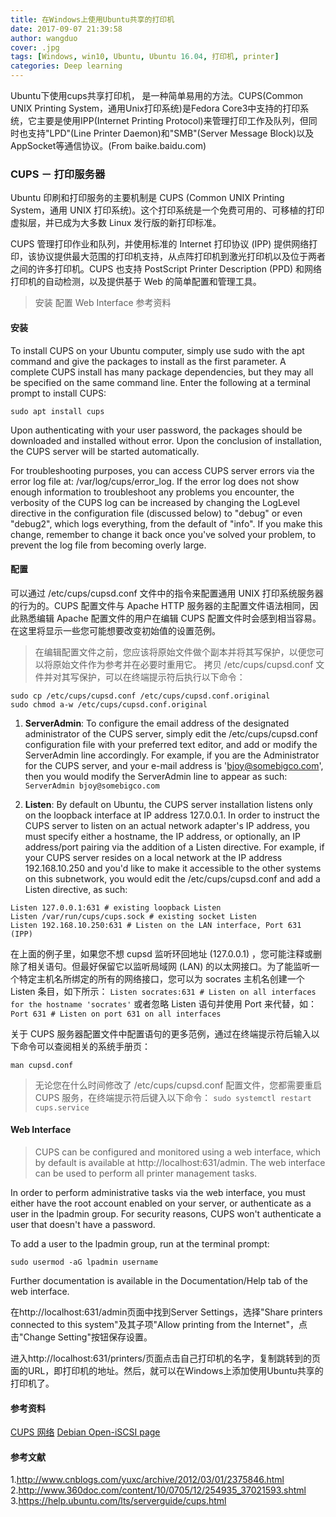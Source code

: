 ```yaml
---
title: 在Windows上使用Ubuntu共享的打印机
date: 2017-09-07 21:39:58
author: wangduo
cover: .jpg
tags: [Windows, win10, Ubuntu, Ubuntu 16.04, 打印机, printer]
categories: Deep learning
---
```


Ubuntu下使用cups共享打印机， 是一种简单易用的方法。CUPS(Common UNIX Printing System，通用Unix打印系统)是Fedora Core3中支持的打印系统，它主要是使用IPP(Internet Printing Protocol)来管理打印工作及队列，但同时也支持"LPD"(Line Printer Daemon)和"SMB"(Server Message Block)以及AppSocket等通信协议。(From baike.baidu.com)

### CUPS － 打印服务器
Ubuntu 印刷和打印服务的主要机制是 CUPS (Common UNIX Printing System，通用 UNIX 打印系统)。这个打印系统是一个免费可用的、可移植的打印虚拟层，并已成为大多数 Linux 发行版的新打印标准。

CUPS 管理打印作业和队列，并使用标准的 Internet 打印协议 (IPP) 提供网络打印，该协议提供最大范围的打印机支持，从点阵打印机到激光打印机以及位于两者之间的许多打印机。CUPS 也支持 PostScript Printer Description (PPD) 和网络打印机的自动检测，以及提供基于 Web 的简单配置和管理工具。

> 安装
> 配置
> Web Interface
> 参考资料

#### 安装
To install CUPS on your Ubuntu computer, simply use sudo with the apt command and give the packages to install as the first parameter. A complete CUPS install has many package dependencies, but they may all be specified on the same command line. Enter the following at a terminal prompt to install CUPS:

`sudo apt install cups`

Upon authenticating with your user password, the packages should be downloaded and installed without error. Upon the conclusion of installation, the CUPS server will be started automatically.

For troubleshooting purposes, you can access CUPS server errors via the error log file at: /var/log/cups/error_log. If the error log does not show enough information to troubleshoot any problems you encounter, the verbosity of the CUPS log can be increased by changing the LogLevel directive in the configuration file (discussed below) to "debug" or even "debug2", which logs everything, from the default of "info". If you make this change, remember to change it back once you've solved your problem, to prevent the log file from becoming overly large.

#### 配置
可以通过 /etc/cups/cupsd.conf 文件中的指令来配置通用 UNIX 打印系统服务器的行为的。CUPS 配置文件与 Apache HTTP 服务器的主配置文件语法相同，因此熟悉编辑 Apache 配置文件的用户在编辑 CUPS 配置文件时会感到相当容易。在这里将显示一些您可能想要改变初始值的设置范例。

> 在编辑配置文件之前，您应该将原始文件做个副本并将其写保护，以便您可以将原始文件作为参考并在必要时重用它。
> 拷贝 /etc/cups/cupsd.conf 文件并对其写保护，可以在终端提示符后执行以下命令：

```
sudo cp /etc/cups/cupsd.conf /etc/cups/cupsd.conf.original
sudo chmod a-w /etc/cups/cupsd.conf.original
```

1. **ServerAdmin**: To configure the email address of the designated administrator of the CUPS server, simply edit the /etc/cups/cupsd.conf configuration file with your preferred text editor, and add or modify the ServerAdmin line accordingly. For example, if you are the Administrator for the CUPS server, and your e-mail address is 'bjoy@somebigco.com', then you would modify the ServerAdmin line to appear as such:
`ServerAdmin bjoy@somebigco.com`

2. **Listen**: By default on Ubuntu, the CUPS server installation listens only on the loopback interface at IP address 127.0.0.1. In order to instruct the CUPS server to listen on an actual network adapter's IP address, you must specify either a hostname, the IP address, or optionally, an IP address/port pairing via the addition of a Listen directive. For example, if your CUPS server resides on a local network at the IP address 192.168.10.250 and you'd like to make it accessible to the other systems on this subnetwork, you would edit the /etc/cups/cupsd.conf and add a Listen directive, as such:
```
Listen 127.0.0.1:631 # existing loopback Listen
Listen /var/run/cups/cups.sock # existing socket Listen
Listen 192.168.10.250:631 # Listen on the LAN interface, Port 631 (IPP)
```
在上面的例子里，如果您不想 cupsd 监听环回地址 (127.0.0.1) ，您可能注释或删除了相关语句。但最好保留它以监听局域网 (LAN) 的以太网接口。为了能监听一个特定主机名所绑定的所有的网络接口，您可以为 socrates 主机名创建一个 Listen 条目，如下所示：
`Listen socrates:631 # Listen on all interfaces for the hostname 'socrates'`
或者忽略 Listen 语句并使用 Port 来代替，如：
`Port 631 # Listen on port 631 on all interfaces`

关于 CUPS 服务器配置文件中配置语句的更多范例，通过在终端提示符后输入以下命令可以查阅相关的系统手册页：

`man cupsd.conf`

> 无论您在什么时间修改了 /etc/cups/cupsd.conf 配置文件，您都需要重启 CUPS 服务，在终端提示符后键入以下命令：
> `sudo systemctl restart cups.service`

#### Web Interface
> CUPS can be configured and monitored using a web interface, which by default is available at http://localhost:631/admin. The web interface can be used to perform all printer management tasks.

In order to perform administrative tasks via the web interface, you must either have the root account enabled on your server, or authenticate as a user in the lpadmin group. For security reasons, CUPS won't authenticate a user that doesn't have a password.

To add a user to the lpadmin group, run at the terminal prompt:

`sudo usermod -aG lpadmin username`

Further documentation is available in the Documentation/Help tab of the web interface.

在http://localhost:631/admin页面中找到Server Settings，选择"Share printers connected to this system"及其子项"Allow printing from the Internet"，点击"Change Setting"按钮保存设置。

进入http://localhost:631/printers/页面点击自己打印机的名字，复制跳转到的页面的URL，即打印机的地址。然后，就可以在Windows上添加使用Ubuntu共享的打印机了。

#### 参考资料
[CUPS 网络](http://www.cups.org/)
[Debian Open-iSCSI page](http://wiki.debian.org/SAN/iSCSI/open-iscsi)

#### 参考文献
1.http://www.cnblogs.com/yuxc/archive/2012/03/01/2375846.html
2.http://www.360doc.com/content/10/0705/12/254935_37021593.shtml
3.https://help.ubuntu.com/lts/serverguide/cups.html
